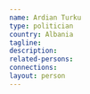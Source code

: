 ```yaml
---
name: Ardian Turku
type: politician
country: Albania
tagline:
description:
related-persons:
connections:
layout: person
---
```

